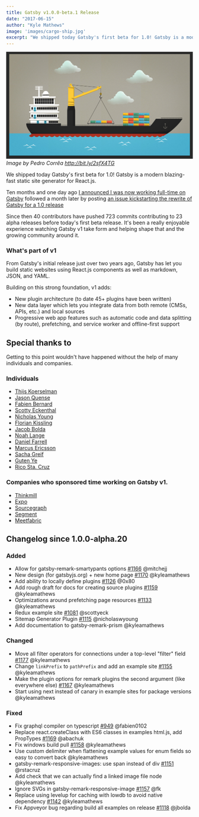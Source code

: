```yaml
---
title: Gatsby v1.0.0-beta.1 Release
date: "2017-06-15"
author: "Kyle Mathews"
image: 'images/cargo-ship.jpg'
excerpt: "We shipped today Gatsby's first beta for 1.0! Gatsby is a modern blazing-fast static site generator for React.js..."
---
```


![Container ship loading containers](images/cargo-ship.jpg)*Image by Pedro Corrêa http://bit.ly/2sfX4TG*

We shipped today Gatsby's first beta for 1.0! Gatsby is a modern blazing-fast static
site generator for React.js.

Ten months and one day ago [I announced I was now working full-time on
Gatsby](https://www.bricolage.io/gatsby-open-source-work/) followed a month
later by posting [an issue kickstarting the rewrite of Gatsby for a 1.0
release](https://github.com/gatsbyjs/gatsby/issues/419)

Since then 40 contributors have pushed 723 commits contributing to 23 alpha releases
before today's first beta release. It's been a really enjoyable experience watching
Gatsby v1 take form and helping shape that and the growing community around it.

### What's part of v1

From Gatsby's initial release just over two years ago, Gatsby has let you build
static websites using React.js components as well as markdown, JSON,
and YAML.

Building on this strong foundation, v1 adds:

* New plugin architecture (to date 45+ plugins have been written)
* New data layer which lets you integrate data from both remote (CMSs, APIs, etc.) and local sources
* Progressive web app features such as automatic code and data splitting (by route), prefetching, and service worker and offline-first support

## Special thanks to

Getting to this point wouldn't have happened without the help of many individuals
and companies.

### Individuals
* [Thijs Koerselman](https://github.com/0x80)
* [Jason Quense](https://github.com/jquense)
* [Fabien Bernard](https://github.com/fabien0102)
* [Scotty Eckenthal](https://github.com/scottyeck)
* [Nicholas Young](https://github.com/nicholaswyoung)
* [Florian Kissling](https://github.com/fk)
* [Jacob Bolda](https://github.com/jbolda)
* [Noah Lange](https://github.com/noahlange)
* [Daniel Farrell](https://github.com/danielfarrell)
* [Marcus Ericsson](https://github.com/mericsson)
* [Sacha Greif](https://github.com/SachaG)
* [Guten Ye](https://github.com/gutenye)
* [Rico Sta. Cruz](https://github.com/rstacruz)

### Companies who sponsored time working on Gatsby v1.

* [Thinkmill](https://www.thinkmill.com.au/)
* [Expo](https://expo.io/)
* [Sourcegraph](https://about.sourcegraph.com/)
* [Segment](https://segment.com)
* [Meetfabric](https://meetfabric.com/)

## Changelog since 1.0.0-alpha.20

### Added
* Allow for gatsby-remark-smartypants options [#1166](https://github.com/gatsbyjs/pull/1166) @mitchejj
* New design (for gatsbyjs.org) + new home page [#1170](https://github.com/gatsbyjs/pull/1170) @kyleamathews
* Add ability to locally define plugins [#1126](https://github.com/gatsbyjs/pull/1126) @0x80
* Add rough draft for docs for creating source plugins [#1159](https://github.com/gatsbyjs/pull/1159) @kyleamathews
* Optimizations around prefetching page resources [#1133](https://github.com/gatsbyjs/pull/1133) @kyleamathews
* Redux example site [#1081](https://github.com/gatsbyjs/pull/1081) @scottyeck
* Sitemap Generator Plugin [#1115](https://github.com/gatsbyjs/pull/1115) @nicholaswyoung
* Add documentation to gatsby-remark-prism @kyleamathews

### Changed
* Move all filter operators for connections under a top-level "filter" field [#1177](https://github.com/gatsbyjs/pull/1177) @kyleamathews
* Change `linkPrefix` to `pathPrefix` and add an example site [#1155](https://github.com/gatsbyjs/pull/1155) @kyleamathews
* Make the plugin options for remark plugins the second argument (like everywhere else) [#1167](https://github.com/gatsbyjs/pull/1167) @kyleamathews
* Start using next instead of canary in example sites for package versions @kyleamathews

### Fixed
* Fix graphql compiler on typescript [#949](https://github.com/gatsbyjs/pull/949) @fabien0102
* Replace react.createClass with ES6 classes in examples html.js, add PropTypes [#1169](https://github.com/gatsbyjs/pull/1169) @abachuk
* Fix windows build pull [#1158](https://github.com/gatsbyjs/pull/1158) @kyleamathews
* Use custom delimiter when flattening example values for enum fields so easy to convert back @kyleamathews
* gatsby-remark-responsive-images: use span instead of div [#1151](https://github.com/gatsbyjs/pull/1151) @rstacruz
* Add check that we can actually find a linked image file node @kyleamathews
* Ignore SVGs in gatsby-remark-responsive-image [#1157](https://github.com/gatsbyjs/pull/1157) @fk
* Replace using levelup for caching with lowdb to avoid native dependency [#1142](https://github.com/gatsbyjs/pull/1142) @kyleamathews
* Fix Appveyor bug regarding build all examples on release [#1118](https://github.com/gatsbyjs/pull/1118) @jbolda


